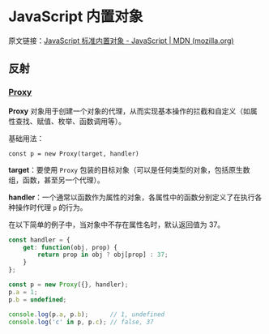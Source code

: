 # JavaScript 内置对象

原文链接：[JavaScript 标准内置对象 - JavaScript | MDN (mozilla.org)](https://developer.mozilla.org/zh-CN/docs/Web/JavaScript/Reference/Global_Objects)

## 反射

### [Proxy](https://developer.mozilla.org/zh-CN/docs/Web/JavaScript/Reference/Global_Objects/Proxy)

**Proxy** 对象用于创建一个对象的代理，从而实现基本操作的拦截和自定义（如属性查找、赋值、枚举、函数调用等）。

基础用法：

```
const p = new Proxy(target, handler)
```

**target**：要使用 `Proxy` 包装的目标对象（可以是任何类型的对象，包括原生数组，函数，甚至另一个代理）。

**handler**：一个通常以函数作为属性的对象，各属性中的函数分别定义了在执行各种操作时代理 `p` 的行为。



在以下简单的例子中，当对象中不存在属性名时，默认返回值为 37。

```js
const handler = {
    get: function(obj, prop) {
        return prop in obj ? obj[prop] : 37;
    }
};

const p = new Proxy({}, handler);
p.a = 1;
p.b = undefined;

console.log(p.a, p.b);      // 1, undefined
console.log('c' in p, p.c); // false, 37
```

